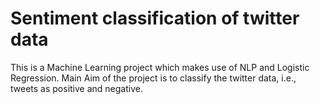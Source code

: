 # Sentiment classification of twitter data
This is a Machine Learning project which makes use of NLP and Logistic Regression. 
Main Aim of the project is to classify the twitter data, i.e., tweets as positive and negative.
